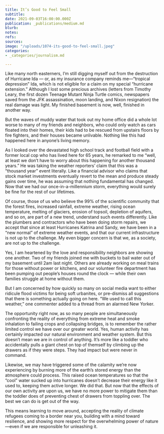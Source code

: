 ```yaml
---
title: It’s Good to Feel Small
subtitle: 
date: 2021-09-03T16:00:00.000Z
publication: _publications/medium.md
blurb: 
notes: 
refs: 
sources: 
image: "/uploads/1074-its-good-to-feel-small.jpeg"
categories:
- _categories/journalism.md

---
```

Like many north easterners, I’m still digging myself out from the destruction of Hurricane Ida — or, as my insurance company reminds me—“tropical depression” Ida, which is not eligible for a claim on my special “hurricane extension.” Although I lost some precious archives (letters from Timothy Leary, the first dozen Teenage Mutant Ninja Turtle comics, newspapers saved from the JFK assassination, moon landing, and Nixon resignation) the real damage was light. My finished basement is now, well, finished in another way.

But the waves of muddy water that took out my home office did a whole lot worse to many of my friends and neighbors, who could only watch as cars floated into their homes, their kids had to be rescued from upstairs floors by fire fighters, and their houses became unlivable. Nothing like this had happened here in anyone’s living memory.

As I looked over the devastated high school track and football field with a former local cop who has lived here for 65 years, he remarked to me “well, at least we don’t have to worry about this happening for another thousand years.” He was taking the weather reporters’ claim that this was a “thousand year” event literally. Like a financial advisor who claims that stock market investments eventually revert to the mean and produce steady gains over time, he was assuming that nothing fundamental has changed. Now that we had our once-in-a-millennium storm, everything would surely be fine for the rest of our lifetimes.

Of course, those of us who believe the 99% of the scientific community that the forest fires, increased rainfall, extreme weather, rising ocean temperature, melting of glaciers, erosion of topsoil, depletion of aquifers, and so on, are part of a new trend, understand such events differently. Like the plumbers and contractors who have been doing storm repairs, we accept that since at least Hurricanes Katrina and Sandy, we have been in a “new normal” of extreme weather events, and that our current infrastructure is not up to the challenge. My even bigger concern is that we, as a society, are not up to the challenge.

Yes, I am heartened by the love and responsibility neighbors are showing one another. Two of my friends joined me with buckets to bail water out of my basement until 2am last night. Others are already working on meal trains for those without power or kitchens, and our volunteer fire department has been pumping out people’s houses round the clock — while their own families struggle at home without them.

But I am concerned by how quickly so many on social media want to either ridicule flood victims for being soft urbanites, or pre-dismiss all suggestions that there is something actually going on here. “We used to call this weather,” one commenter added to a thread from an alarmed New Yorker.

The opportunity right now, as so many people are simultaneously confronting the reality of everything from extreme heat and smoke inhalation to failing crops and collapsing bridges, is to remember the rather limited control we have over our greater world. Yes, human activity has certainly impacted our natural environment and weather system. But this doesn’t mean we are in control of anything. It’s more like a toddler who accidentally pulls a giant chest on top of themself by climbing up the drawers as if they were steps. They had impact but were never in command.

Likewise, we may have triggered some of the calamity we’re now experiencing by burning more of the earth’s stored energy than the atmosphere could process. This raised ocean temperatures so that the “cool” water sucked up into hurricanes doesn’t decrease their energy like it used to, keeping them active longer. We did that. But now that the effects of our own activity are upon us, we have no more power to mitigate them than the toddler does of preventing chest of drawers from toppling over. The best we can do is get out of the way.

This means learning to move around, accepting the reality of climate refugees coming to a border near you, building with a mind toward resilience, and showing more respect for the overwhelming power of nature—even if we are responsible for unleashing it.